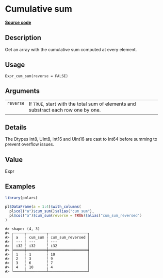 
# Cumulative sum

[**Source code**](https://github.com/pola-rs/r-polars/tree/53c7d964901ed4a019998e89aff8c6d44691d793/R/expr__expr.R#L1263)

## Description

Get an array with the cumulative sum computed at every element.

## Usage

<pre><code class='language-R'>Expr_cum_sum(reverse = FALSE)
</code></pre>

## Arguments

<table>
<tr>
<td style="white-space: nowrap; font-family: monospace; vertical-align: top">
<code id="Expr_cum_sum_:_reverse">reverse</code>
</td>
<td>
If <code>TRUE</code>, start with the total sum of elements and substract
each row one by one.
</td>
</tr>
</table>

## Details

The Dtypes Int8, UInt8, Int16 and UInt16 are cast to Int64 before
summing to prevent overflow issues.

## Value

Expr

## Examples

``` r
library(polars)

pl$DataFrame(a = 1:4)$with_columns(
  pl$col("a")$cum_sum()$alias("cum_sum"),
  pl$col("a")$cum_sum(reverse = TRUE)$alias("cum_sum_reversed")
)
```

    #> shape: (4, 3)
    #> ┌─────┬─────────┬──────────────────┐
    #> │ a   ┆ cum_sum ┆ cum_sum_reversed │
    #> │ --- ┆ ---     ┆ ---              │
    #> │ i32 ┆ i32     ┆ i32              │
    #> ╞═════╪═════════╪══════════════════╡
    #> │ 1   ┆ 1       ┆ 10               │
    #> │ 2   ┆ 3       ┆ 9                │
    #> │ 3   ┆ 6       ┆ 7                │
    #> │ 4   ┆ 10      ┆ 4                │
    #> └─────┴─────────┴──────────────────┘
